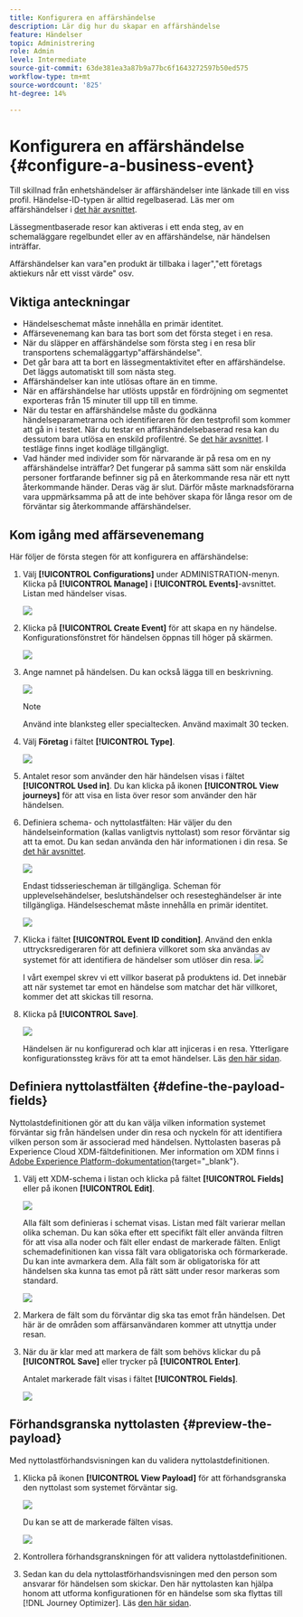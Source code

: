 ```yaml
---
title: Konfigurera en affärshändelse
description: Lär dig hur du skapar en affärshändelse
feature: Händelser
topic: Administrering
role: Admin
level: Intermediate
source-git-commit: 63de381ea3a87b9a77bc6f1643272597b50ed575
workflow-type: tm+mt
source-wordcount: '825'
ht-degree: 14%

---
```


# Konfigurera en affärshändelse {#configure-a-business-event}

Till skillnad från enhetshändelser är affärshändelser inte länkade till en viss profil. Händelse-ID-typen är alltid regelbaserad. Läs mer om affärshändelser i [det här avsnittet](../event/about-events.md).

Lässegmentbaserade resor kan aktiveras i ett enda steg, av en schemaläggare regelbundet eller av en affärshändelse, när händelsen inträffar.

Affärshändelser kan vara&quot;en produkt är tillbaka i lager&quot;,&quot;ett företags aktiekurs når ett visst värde&quot; osv.

## Viktiga anteckningar

* Händelseschemat måste innehålla en primär identitet.
* Affärsevenemang kan bara tas bort som det första steget i en resa.
* När du släpper en affärshändelse som första steg i en resa blir transportens schemaläggartyp&quot;affärshändelse&quot;.
* Det går bara att ta bort en lässegmentaktivitet efter en affärshändelse. Det läggs automatiskt till som nästa steg.
* Affärshändelser kan inte utlösas oftare än en timme.
* När en affärshändelse har utlösts uppstår en fördröjning om segmentet exporteras från 15 minuter till upp till en timme.
* När du testar en affärshändelse måste du godkänna händelseparametrarna och identifieraren för den testprofil som kommer att gå in i testet. När du testar en affärshändelsebaserad resa kan du dessutom bara utlösa en enskild profilentré. Se [det här avsnittet](../building-journeys/testing-the-journey.md#test-business). I testläge finns inget kodläge tillgängligt.
* Vad händer med individer som för närvarande är på resa om en ny affärshändelse inträffar? Det fungerar på samma sätt som när enskilda personer fortfarande befinner sig på en återkommande resa när ett nytt återkommande händer. Deras väg är slut. Därför måste marknadsförarna vara uppmärksamma på att de inte behöver skapa för långa resor om de förväntar sig återkommande affärshändelser.

## Kom igång med affärsevenemang

Här följer de första stegen för att konfigurera en affärshändelse:

1. Välj **[!UICONTROL Configurations]** under ADMINISTRATION-menyn. Klicka på **[!UICONTROL Manage]** i **[!UICONTROL Events]**-avsnittet. Listan med händelser visas.

   ![](../assets/jo-event1.png)

1. Klicka på **[!UICONTROL Create Event]** för att skapa en ny händelse. Konfigurationsfönstret för händelsen öppnas till höger på skärmen.

   ![](../assets/jo-event2.png)

1. Ange namnet på händelsen. Du kan också lägga till en beskrivning.

   ![](../assets/jo-event3-business.png)

   >[!NOTE]
   >
   >Använd inte blanksteg eller specialtecken. Använd maximalt 30 tecken.

1. Välj **Företag** i fältet **[!UICONTROL Type]**.

   ![](../assets/jo-event3bis-business.png)

1. Antalet resor som använder den här händelsen visas i fältet **[!UICONTROL Used in]**. Du kan klicka på ikonen **[!UICONTROL View journeys]** för att visa en lista över resor som använder den här händelsen.

1. Definiera schema- och nyttolastfälten: Här väljer du den händelseinformation (kallas vanligtvis nyttolast) som resor förväntar sig att ta emot. Du kan sedan använda den här informationen i din resa. Se [det här avsnittet](../event/about-creating-business.md#define-the-payload-fields).

   ![](../assets/jo-event5-business.png)

   Endast tidsseriescheman är tillgängliga. Scheman för upplevelsehändelser, beslutshändelser och resesteghändelser är inte tillgängliga. Händelseschemat måste innehålla en primär identitet.

   ![](../assets/test-profiles-4.png)

1. Klicka i fältet **[!UICONTROL Event ID condition]**. Använd den enkla uttrycksredigeraren för att definiera villkoret som ska användas av systemet för att identifiera de händelser som utlöser din resa.
   ![](../assets/jo-event6-business.png)

   I vårt exempel skrev vi ett villkor baserat på produktens id. Det innebär att när systemet tar emot en händelse som matchar det här villkoret, kommer det att skickas till resorna.

1. Klicka på **[!UICONTROL Save]**.

   ![](../assets/journey7-business.png)

   Händelsen är nu konfigurerad och klar att injiceras i en resa. Ytterligare konfigurationssteg krävs för att ta emot händelser. Läs [den här sidan](../event/additional-steps-to-send-events-to-journey-orchestration.md).

## Definiera nyttolastfälten {#define-the-payload-fields}

Nyttolastdefinitionen gör att du kan välja vilken information systemet förväntar sig från händelsen under din resa och nyckeln för att identifiera vilken person som är associerad med händelsen. Nyttolasten baseras på Experience Cloud XDM-fältdefinitionen. Mer information om XDM finns i [Adobe Experience Platform-dokumentation](https://experienceleague.adobe.com/docs/experience-platform/xdm/home.html?lang=sv){target=&quot;_blank&quot;}.

1. Välj ett XDM-schema i listan och klicka på fältet **[!UICONTROL Fields]** eller på ikonen **[!UICONTROL Edit]**.

   ![](../assets/journey8-business.png)

   Alla fält som definieras i schemat visas. Listan med fält varierar mellan olika scheman. Du kan söka efter ett specifikt fält eller använda filtren för att visa alla noder och fält eller endast de markerade fälten. Enligt schemadefinitionen kan vissa fält vara obligatoriska och förmarkerade. Du kan inte avmarkera dem. Alla fält som är obligatoriska för att händelsen ska kunna tas emot på rätt sätt under resor markeras som standard.

   ![](../assets/journey9-business.png)

1. Markera de fält som du förväntar dig ska tas emot från händelsen. Det här är de områden som affärsanvändaren kommer att utnyttja under resan.

1. När du är klar med att markera de fält som behövs klickar du på **[!UICONTROL Save]** eller trycker på **[!UICONTROL Enter]**.

   Antalet markerade fält visas i fältet **[!UICONTROL Fields]**.

   ![](../assets/journey12-business.png)

## Förhandsgranska nyttolasten {#preview-the-payload}

Med nyttolastförhandsvisningen kan du validera nyttolastdefinitionen.

1. Klicka på ikonen **[!UICONTROL View Payload]** för att förhandsgranska den nyttolast som systemet förväntar sig.

   ![](../assets/journey13-business.png)

   Du kan se att de markerade fälten visas.

   ![](../assets/journey14-business.png)

1. Kontrollera förhandsgranskningen för att validera nyttolastdefinitionen.

1. Sedan kan du dela nyttolastförhandsvisningen med den person som ansvarar för händelsen som skickar. Den här nyttolasten kan hjälpa honom att utforma konfigurationen för en händelse som ska flyttas till [!DNL Journey Optimizer]. Läs [den här sidan](../event/additional-steps-to-send-events-to-journey-orchestration.md).

